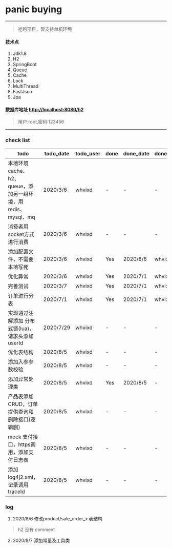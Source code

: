 # panic buying

---

> 抢购项目，暂支持单机环境

#### 技术点

1. Jdk1.8
2. H2
3. SpringBoot
5. Queue
6. Cache
7. Lock
8. MultiThread
9. FastJson
10. Jpa

#### 数据库地址 [http://localhost:8080/h2](http://localhost:8080/h2)
 
> 用户:root,密码:123456

---

### check list

todo | todo_date | todo_user | done | done_date | done_user
---|---|---|---|---|---
本地环境 cache、h2、queue，添加另一组环境，用redis、mysql、mq | 2020/3/6 | whvixd | - | - | -
消费者用socket方式进行消费 | 2020/3/6 | whvixd | - | - | -
添加配置文件，不需要本地写死 | 2020/3/6 | whvixd | Yes | 2020/8/6 | whvixd
优化异常 | 2020/3/6 | whvixd | Yes | 2020/7/1 | whvixd 
完善测试 | 2020/3/7 | whvixd| Yes | 2020/7/1 | whvixd
订单进行分表 | 2020/7/1 | whvixd | Yes | 2020/7/1 | whvixd
实现通过注解添加 分布式锁(lua)，请求头添加userId | 2020/7/29 | whvixd | - | - | -
优化表结构 | 2020/8/5 | whvixd | - | - | - 
添加入参参数校验 | 2020/8/5 | whvixd | - | - | - 
添加异常处理类 | 2020/8/5 | whvixd | Yes | 2020/8/5 | - | - | -
产品表添加CRUD，订单提供查询和删除接口(逻辑删) | 2020/8/5 | whvixd | - | - | -
mock 支付接口，https调用，添加支付日志表 | 2020/8/5 | whvixd | - | - | -
添加 log4j2.xml，记录调用traceId | 2020/8/5 | whvixd | - | - | -

### log

1. 2020/8/6 修改product/sale_order_x 表结构

> h2 没有 comment

2. 2020/8/7 添加常量及工具类